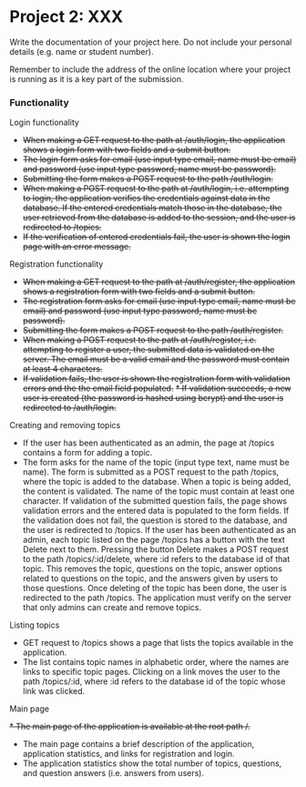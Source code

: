# Project 2: XXX

Write the documentation of your project here. Do not include your personal
details (e.g. name or student number).

Remember to include the address of the online location where your project is
running as it is a key part of the submission.


### Functionality

Login functionality

* ~~When making a GET request to the path at /auth/login, the application shows a login form with two fields and a submit button.~~ 
* ~~The login form asks for email (use input type email, name must be email) and password (use input type password, name must be password).~~ 
* ~~Submitting the form makes a POST request to the path /auth/login.~~
* ~~When making a POST request to the path at /auth/login, i.e. attempting to login, the application verifies the credentials against data in the database. If the entered credentials match those in the database, the user retrieved from the database is added to the session, and the user is redirected to /topics.~~
* ~~If the verification of entered credentials fail, the user is shown the login page with an error message.~~

Registration functionality

* ~~When making a GET request to the path at /auth/register, the application shows a registration form with two fields and a submit button.~~
* ~~The registration form asks for email (use input type email, name must be email) and password (use input type password, name must be password).~~
* ~~Submitting the form makes a POST request to the path /auth/register.~~
* ~~When making a POST request to the path at /auth/register, i.e. attempting to register a user, the submitted data is validated on the server. The email must be a valid email and the password must contain at least 4 characters.~~ 
* ~~If validation fails, the user is shown the registration form with validation errors and the the email field populated.~~ 
~~* If validation succeeds, a new user is created (the password is hashed using bcrypt) and the user is redirected to /auth/login.~~

Creating and removing topics

* If the user has been authenticated as an admin, the page at /topics contains a form for adding a topic.
* The form asks for the name of the topic (input type text, name must be name). The form is submitted as a POST request to the path /topics, where the topic is added to the database.
When a topic is being added, the content is validated. The name of the topic must contain at least one character. If validation of the submitted question fails, the page shows validation errors and the entered data is populated to the form fields.
If the validation does not fail, the question is stored to the database, and the user is redirected to /topics.
If the user has been authenticated as an admin, each topic listed on the page /topics has a button with the text Delete next to them. Pressing the button Delete makes a POST request to the path /topics/:id/delete, where :id refers to the database id of that topic. This removes the topic, questions on the topic, answer options related to questions on the topic, and the answers given by users to those questions. Once deleting of the topic has been done, the user is redirected to the path /topics.
The application must verify on the server that only admins can create and remove topics.

Listing topics

* GET request to /topics shows a page that lists the topics available in the application.
* The list contains topic names in alphabetic order, where the names are links to specific topic pages. Clicking on a link moves the user to the path /topics/:id, where :id refers to the database id of the topic whose link was clicked.

Main page

~~* The main page of the application is available at the root path /.~~
* The main page contains a brief description of the application, application statistics, and links for registration and login.
* The application statistics show the total number of topics, questions, and question answers (i.e. answers from users).


